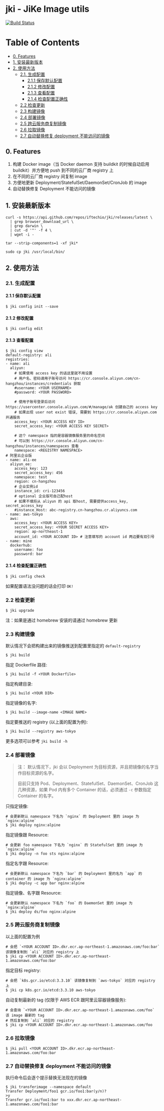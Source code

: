 # jki - JiKe Image utils
[![Build Status](https://travis-ci.org/iftechio/jki.svg?branch=master)](https://travis-ci.org/iftechio/jki)

Table of Contents
=================

* [0. Features](#0-features)
* [1. 安装最新版本](#1-安装最新版本)
* [2. 使用方法](#2-使用方法)
    * [2.1. 生成配置](#21-生成配置)
        * [2.1.1 保存默认配置](#211-保存默认配置)
        * [2.1.2 修改配置](#212-修改配置)
        * [2.1.3 查看配置](#213-查看配置)
        * [2.1.4 检查配置正确性](#214-检查配置正确性)
    * [2.2 检查更新](#22-检查更新)
    * [2.3 构建镜像](#23-构建镜像)
    * [2.4 部署镜像](#24-部署镜像)
    * [2.5 跨云服务商复制镜像](#25-跨云服务商复制镜像)
    * [2.6 拉取镜像](#26-拉取镜像)
    * [2.7 自动替换修复 deployment 不能访问的镜像](#27-自动替换修复-deployment-不能访问的镜像)

## 0. Features

1. 构建 Docker image（当 Docker daemon 支持 buildkit 的时候自动启用 buildkit）并方便地 push 到不同的云厂商 registry 上
2. 在不同的云厂商 registry 间复制 image
3. 方便地更新 Deployment/StatefulSet/DaemonSet/CronJob 的 image
4. 自动替换修复 Deployment 不能访问的镜像

## 1. 安装最新版本

```
curl -s https://api.github.com/repos/iftechio/jki/releases/latest \
  | grep browser_download_url \
  | grep darwin \
  | cut -d '"' -f 4 \
  | wget -i -

tar --strip-components=1 -xf jki*

sudo cp jki /usr/local/bin/
```

## 2. 使用方法

### 2.1. 生成配置

#### 2.1.1 保存默认配置

```
$ jki config init --save
```

#### 2.1.2 修改配置

```
$ jki config edit
```

#### 2.1.3 查看配置

```
$ jki config view
default-registry: ali
registries:
- name: ali
  aliyun:
    # 如果使用 access key 的话这里就不用设置
    # 用户名、密码请用子账号访问 https://cr.console.aliyun.com/cn-hangzhou/instances/credentials 获取
    #username: <YOUR USERNAME>
    #password: <YOUR PASSWORD>

    # 使用子账号登录后访问 https://usercenter.console.aliyun.com/#/manage/ak 创建自己的 access key
    # 如果出现 user not exist 错误, 需要到 https://cr.console.aliyun.com 开通服务
    access_key: <YOUR ACCESS KEY ID>
    secret_access_key: <YOUR ACCESS KEY SECRET>

    # 这个 namespace 指的是容器镜像服务里的命名空间
    # 可以到 https://cr.console.aliyun.com/cn-hangzhou/instances/namespaces 查看
    namespace: <REGISTRY NAMESPACE>
# 阿里云企业版    
- name: ali-ee
  aliyun_ee:
    access_key: 123
    secret_access_key: 456
    namespace: test
    region: cn-hangzhou
    # 企业实例id
    instance_id: cri-123456
    # optional 企业版可自己配host
    # 如果不填将从 aliyun 的 api 取host, 需要提供access_key, secret_access_key
    #instance_Host: abc-registry.cn-hangzhou.cr.aliyuncs.com
- name: aws-tokyo
  aws:
    access_key: <YOUR ACCESS KEY>
    secret_access_key: <YOUR SECRET ACCESS KEY>
    region: ap-northeast-1
    account_id: <YOUR ACCOUNT ID> # 注意填写的 account id 两边要有双引号
- name: mine
  dockerhub:
    username: foo
    password: bar
```

#### 2.1.4 检查配置正确性

```
$ jki config check
```

如果配置语法没问题的话会打印 `OK!`

### 2.2 检查更新

```
$ jki upgrade
```

注：如果是通过 homebrew 安装的请通过 homebrew 更新

### 2.3 构建镜像

默认情况下会把构建出来的镜像推送到配置里指定的 `default-registry`

```
$ jki build
```

指定 Dockerfile 路径:

```
$ jki build -f <YOUR Dockerfile>
```

指定构建目录:

```
$ jki build <YOUR DIR>
```

指定镜像的名字:

```
$ jki build --image-name <IMAGE NAME>
```

指定要推送的 registry (以上面的配置为例):

```
$ jki build --registry aws-tokyo
```

更多选项可以参考 `jki build -h`

### 2.4 部署镜像

> 注： 默认情况下，jki 会以 Deployment 为目标资源，并且把镜像的名字当作目标资源的名字。
>
> 目前只支持 Pod、Deployment、StatefulSet、DaemonSet、CronJob 这几种资源，如果 Pod 内有多个 Container 的话，必须通过 `-c` 参数指定 Container 的名字。

只指定镜像:
```
# 会更新默认 namespace 下名为 `nginx` 的 Deployment 里的 image 为 `nginx:alpine`
$ jki deploy nginx:alpine
```

指定镜像跟 Resource:
```
# 会更新 foo namespace 下名为 `nginx` 的 StatefulSet 里的 image 为 `nginx:alpine`
$ jki deploy -n foo sts nginx:alpine
```

指定名字跟 Resource:
```
# 会更新默认 namespace 下名为 `bar` 的 Deployment 里的名为 `app` 的 container 的 image 为 `nginx:alpine`
$ jki deploy -c app bar nginx:alpine
```

指定镜像、名字跟 Resource:
```
# 会更新默认 namespace 下名为 `foo` 的 DaemonSet 里的 image 为 `nginx:alpine`
$ jki deploy ds/foo nginx:alpine
```

### 2.5 跨云服务商复制镜像

以上面的配置为例

```
# 会把 `<YOUR ACCOUNT ID>.dkr.ecr.ap-northeast-1.amazonaws.com/foo:bar` 该镜像复制到 `ali` 对应的 registry 上
$ jki cp <YOUR ACCOUNT ID>.dkr.ecr.ap-northeast-1.amazonaws.com/foo:bar
```

指定目标 registry:
```
# 会把 `k8s.gcr.io/etcd:3.3.10` 该镜像复制到 `aws-tokyo` 对应的 registry 上
$ jki cp k8s.gcr.io/etcd:3.3.10 aws-tokyo
```

自动复制最新的 tag (仅限于 AWS ECR 跟阿里云容器镜像服务):
```
# 会查询 `<YOUR ACCOUNT ID>.dkr.ecr.ap-northeast-1.amazonaws.com/foo` 该 image 最新的 tag
# 然后复制到 `ali` 对应的 registry
$ jki cp <YOUR ACCOUNT ID>.dkr.ecr.ap-northeast-1.amazonaws.com/foo
```

### 2.6 拉取镜像

```
$ jki pull <YOUR ACCOUNT ID>.dkr.ecr.ap-northeast-1.amazonaws.com/foo:bar
```

### 2.7 自动替换修复 deployment 不能访问的镜像

执行命令后会逐个提示替换无法现在的镜像

```
$ jki transferimage --namespace default
Transfer Deployment/foo1 gcr.io/foo1:bar(y/n)?
>y
Transfer gcr.io/foo1:bar to xxx.dkr.ecr.ap-northeast-1.amazonaws.com/foo1:bar
```
